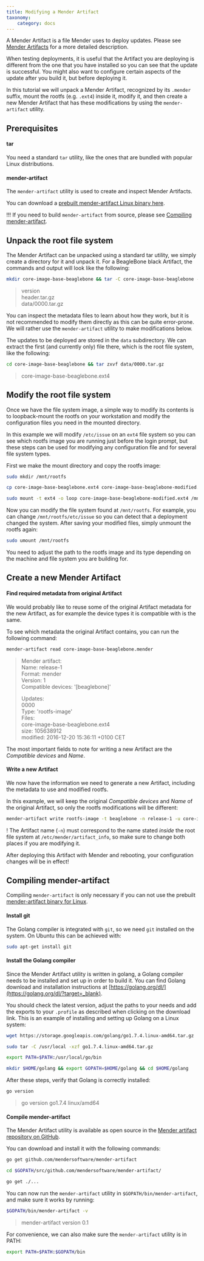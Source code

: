 ```yaml
---
title: Modifying a Mender Artifact
taxonomy:
    category: docs
---
```


A Mender Artifact is a file Mender uses to deploy updates. Please see
[Mender Artifacts](../../architecture/mender-artifacts) for a more detailed
description.

When testing deployments, it is useful that the Artifact you are deploying
is different from the one that you have installed so you can see that the update is successful.
You might also want to configure certain aspects of the update after you build it,
but before deploying it.

In this tutorial we will unpack a Mender Artifact, 
recognized by its `.mender` suffix, mount the rootfs (e.g. `.ext4`) inside it,
modify it, and then create a new Mender Artifact that has these modifications
by using the `mender-artifact` utility.


## Prerequisites

#### tar

You need a standard `tar` utility, like the ones that are bundled with popular
Linux distributions.


#### mender-artifact

The `mender-artifact` utility is used to create and inspect Mender Artifacts.

You can download a [prebuilt mender-artifact Linux binary here](https://d25phv8h0wbwru.cloudfront.net/1.0.0/tip/mender-artifact).

!!! If you need to build `mender-artifact` from source, please see [Compiling mender-artifact](#compiling-mender-artifact).


## Unpack the root file system

The Mender Artifact can be unpacked using a standard tar utility,
we simply create a directory for it and unpack it.
For a BeagleBone black Artifact, the commands and output
will look like the following:

```bash
mkdir core-image-base-beaglebone && tar -C core-image-base-beaglebone -xvf core-image-base-beaglebone.mender
```

> version  
> header.tar.gz  
> data/0000.tar.gz  

You can inspect the metadata files to learn about how they work,
but it is not recommended to modify them directly as this can
be quite error-prone. We will rather use the `mender-artifact` utility to make
modifications below.

The updates to be deployed are stored in the `data` subdirectory. We
can extract the first (and currently only) file there, which is the root file system,
like the following:

```bash
cd core-image-base-beaglebone && tar zxvf data/0000.tar.gz
```

> core-image-base-beaglebone.ext4  


## Modify the root file system

Once we have the file system image, a simple way to modify its contents
is to loopback-mount the rootfs on your workstation
and modify the configuration files you need in the mounted directory.

In this example we will modify  `/etc/issue` on an `ext4` file system
so you can see which rootfs image you are running just before the login prompt,
but these steps can be used for modifying any configuration file and for
several file system types.

First we make the mount directory and copy the rootfs image:

```bash
sudo mkdir /mnt/rootfs
```

```bash
cp core-image-base-beaglebone.ext4 core-image-base-beaglebone-modified.ext4
```

```bash
sudo mount -t ext4 -o loop core-image-base-beaglebone-modified.ext4 /mnt/rootfs/
```

Now you can modify the file system found at `/mnt/rootfs`. For example,
you can change `/mnt/rootfs/etc/issue` so you can detect that a deployment
changed the system. After saving your modified files, simply unmount
the rootfs again:

```bash
sudo umount /mnt/rootfs
```

You need to adjust the path to the rootfs image and its type depending on the machine and file system you are building for.


## Create a new Mender Artifact

#### Find required metadata from original Artifact

We would probably like to reuse some of the original Artifact metadata
for the new Artifact, as for example the device types it is compatible
with is the same.

To see which metadata the original Artifact contains, you can run the
following command:

```bash
mender-artifact read core-image-base-beaglebone.mender
```


> Mender artifact:  
>   Name: release-1  
>   Format: mender  
>   Version: 1  
>   Compatible devices: '[beaglebone]'  
>   
> Updates:  
>   0000  
>   Type: 'rootfs-image'  
>   Files:  
>     core-image-base-beaglebone.ext4  
>     size: 105638912  
>     modified: 2016-12-20 15:36:11 +0100 CET  


The most important fields to note for writing a new Artifact are
the *Compatible devices* and *Name*.


#### Write a new Artifact

We now have the information we need to generate a new Artifact,
including the metadata to use and modified rootfs.

In this example, we will keep the original *Compatible devices*
and *Name* of the original Artifact, so only the rootfs modifications
will be different:

```bash
mender-artifact write rootfs-image -t beaglebone -n release-1 -u core-image-base-beaglebone-modified.ext4 -o core-image-base-beaglebone-modified.mender
```

! The Artifact name (`-n`) must correspond to the name stated *inside* the root file system at `/etc/mender/artifact_info`, so make sure to change both places if you are modifying it.

After deploying this Artifact with Mender and rebooting, your configuration changes will be in effect!


## Compiling mender-artifact

Compiling `mender-artifact` is only necessary if you can not use the prebuilt
[mender-artifact binary for Linux](https://d25phv8h0wbwru.cloudfront.net/1.0.0/tip/mender-artifact).


#### Install git


The Golang compiler is integrated with `git`, so we need `git` installed
on the system. On Ubuntu this can be achieved with:

```bash
sudo apt-get install git
```


#### Install the Golang compiler

Since the Mender Artifact utility is written in golang,
a Golang compiler needs to be installed and set up in order to build it.
You can find Golang download and installation instructions at
[https://golang.org/dl/](https://golang.org/dl/?target=_blank).

You should check the latest version, adjust the paths to your needs
and add the exports to your `.profile` as described when
clicking on the download link.
This is an example of installing and setting up Golang on a Linux system:

```bash
wget https://storage.googleapis.com/golang/go1.7.4.linux-amd64.tar.gz
```

```bash
sudo tar -C /usr/local -xzf go1.7.4.linux-amd64.tar.gz
```

```bash
export PATH=$PATH:/usr/local/go/bin
```

```bash
mkdir $HOME/golang && export GOPATH=$HOME/golang && cd $HOME/golang
```

After these steps, verify that Golang is correctly installed:

```bash
go version
```

> go version go1.7.4 linux/amd64


#### Compile mender-artifact

The Mender Artifact utility is available as open source in the
[Mender artifact repository on GitHub](https://github.com/mendersoftware/mender-artifact?target=_blank).

You can download and install it with the following commands:

```bash
go get github.com/mendersoftware/mender-artifact
```

```bash
cd $GOPATH/src/github.com/mendersoftware/mender-artifact/
```

```bash
go get ./...
```

You can now run the `mender-artifact` utility in `$GOPATH/bin/mender-artifact`, and make sure it works
by running:

```bash
$GOPATH/bin/mender-artifact -v
```

> mender-artifact version 0.1

For convenience, we can also make sure the `mender-artifact` utility is in PATH:

```bash
export PATH=$PATH:$GOPATH/bin
```
